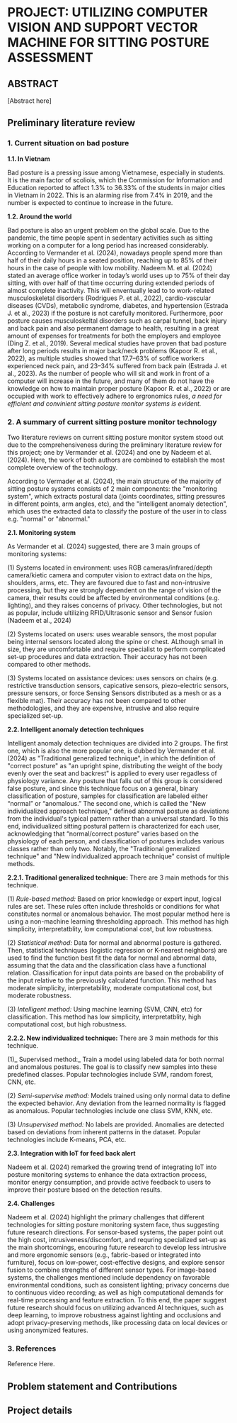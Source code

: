 # **PROJECT: UTILIZING COMPUTER VISION AND SUPPORT VECTOR MACHINE FOR SITTING POSTURE ASSESSMENT**

## **ABSTRACT**

[Abstract here]

## **Preliminary literature review**

### **1. Current situation on bad posture**

**1.1. In Vietnam**

Bad posture is a pressing issue among Vietnamese, especially in students. It is the main factor of scoliois, which the Commission for Information and Education reported to affect 1.3% to 36.33% of the students in major cities in Vietnam in 2022. This is an alarming rise from 7.4% in 2019, and the number is expected to continue to increase in the future.

**1.2. Around the world**

Bad posture is also an urgent problem on the global scale. Due to the pandemic, the time people spent in sedentary activities such as sitting working on a computer for a long period has increased considerably. According to Vermander et al. (2024), nowadays people spend more than half of their daily hours in a seated position, reaching up to 85% of their hours in the case of people with low mobility. Nadeem M. et al. (2024) stated an average office worker in today’s world uses up to 75% of their day sitting, with over half of that time occurring during extended periods of almost complete inactivity. This will enventually lead to to work-related musculoskeletal disorders (Rodrigues P. et al., 2022), cardio-vascular diseases (CVDs), metabolic syndrome, diabetes, and hypertension (Estrada J. et al., 2023) if the posture is not carefully monitored. Furthermore, poor posture causes musculoskeltal disorders such as carpal tunnel, back injury and back pain and also permanent damage to health, resulting in a great amount of expenses for treatments for both the employers and employee (Ding Z. et al., 2019). Several medical studies have proven that bad posture after long periods results in major back/neck problems (Kapoor R. et al., 2022), as multiple studies showed that 17.7–63% of soffice workers experienced neck pain, and 23–34% suffered from back pain (Estrada J. et al., 2023). As the number of people who will sit and work in front of a computer will increase in the future, and many of them do not have the knowledge on how to maintain proper posture (Kapoor R. et al., 2022) or are occupied with work to effectively adhere to ergronomics rules, _a need for efficient and convinient sitting posture monitor systems is evident._

### **2. A summary of current sitting posture monitor technology**

Two literature reviews on current sitting posture monitor system stood out due to the comprehensiveness during the preliminary literature review for this project; one by Vermander et al. (2024) and one by Nadeem et al. (2024). Here, the work of both authors are combined to establish the most complete overview of the technology.

According to Vermader et al. (2024), the main structure of the majority of sitting posture systems consists of 2 main components: the "monitoring system", which extracts postural data (joints coordinates, sitting pressures in different points, arm angles, etc), and the "intelligent anomaly detection", which uses the extracted data to classify the posture of the user in to class e.g. "normal" or "abnormal."

**2.1. Monitoring system**

As Vermander et al. (2024) suggested, there are 3 main groups of monitoring systems: 

(1) Systems located in environment: uses RGB cameras/infrared/depth camera/kietic camera and computer vision to extract data on the hips, shoulders, arms, etc. They are favoured due to fast and non-intrusive processing, but they are strongly dependent on the range of vision of the camera, their results could be affected by environmental conditions (e.g. lighting), and they raises concerns of privacy. Other technologies, but not as popular, include ultilizing RFID/Ultrasonic sensor and Sensor fusion (Nadeem et al., 2024)

(2) Systems located on users: uses wearable sensors, the most popular being internal sensors located along the spine or chest. ALthough small in size, they are uncomfortable and require specialist to perform complicated set-up procedures and data extraction. Their accuracy has not been compared to other methods.

(3) Systems located on assistance devices: uses sensors on chairs (e.g. restrictive transduction sensors, capicative sensors, piezo-electric sensors, pressure sensors, or force Sensing Sensors distributed as a mesh or as a flexible mat). Their accuracy has not been compared to other methodologies, and they are expensive, intrusive and also require specialized set-up.

**2.2. Intelligent anomaly detection techniques**

Intelligent anomaly detection techniques are divided into 2 groups. The first one, which is also the more popular one, is dubbed by Vermander et al. (2024) as "Traditional generalized technique", in which the definition of "correct posture" as "an upright spine, distributing the weight of the body evenly over the seat and backrest" is applied to every user regadless of physiology variance. Any posture that falls out of this group is considered false posture, and since this technique focus on a general, binary classification of posture, samples for classification are labeled either “normal” or “anomalous.” The second one, which is called the "New individualized approach technique," defined abnormal posture as deviations from the individual's typical pattern rather than a universal standard. To this end, individualized sitting postural pattern is characterized for each user, acknowledging that “normal/correct posture” varies based on the physiology of each person, and classification of postures includes various classes rather than only two. Notably, the "Traditional generalized technique" and "New individualized approach technique" consist of multiple methods.

**2.2.1. Traditional generalized technique:** There are 3 main methods for this technique.

(1) _Rule-based method:_ Based on prior knowledge or expert input, logical rules are set. These rules often include thresholds or conditions for what constitutes normal or anomalous behavior. The most popular method here is using a non-machine learning thresholding approach. This method has high simplicity, interpretatblity, low computational cost, but low robustness.

(2) _Statistical method:_ Data for normal and abnormal posture is gathered. Then, statistical techniques (logistic regression or K-nearest neighbors) are used to find the function best fit the data for normal and abnormal data, assuming that the data and the classification class have a functional relation. Classification for input data points are based on the probability of the input relative to the previously calculated function. This method has moderate simplicity, interpretability, moderate computational cost, but moderate robustness.

(3) _Intelligent method:_ Using machine learning (SVM, CNN, etc) for classification. This method has low simplicity, interpretatblity, high computational cost, but high robustness.

**2.2.2. New individualized technique:** There are 3 main methods for this technique.

(1)_ Supervised method:_ Train a model using labeled data for both normal and anomalous postures. The goal is to classify new samples into these predefined classes. Popular technologies include SVM, random forest, CNN, etc.

(2) _Semi-supervise method:_ Models trained using only normal data to define the expected behavior. Any deviation from the learned normality is flagged as anomalous. Popular technologies include one class SVM, KNN, etc.

(3) _Unsupervised method:_ No labels are provided. Anomalies are detected based on deviations from inherent patterns in the dataset. Popular technologies include K-means, PCA, etc.

**2.3. Integration with IoT for feed back alert**

Nadeem et al. (2024) remarked the growing trend of integrating IoT into posture monitoring systems to enhance the data extraction process, monitor energy consumption, and provide active feedback to users to improve their posture based on the detection results.

**2.4. Challenges**

Nadeem et al. (2024) highlight the primary challenges that different technologies for sitting posture monitoring system face, thus suggesting future research directions. For sensor-based systems, the paper point out the high cost, intrusiveness/discomfort, and requring specialized set-up as the main shortcomings, encouring future research to develop less intrusive and more ergonomic sensors (e.g., fabric-based or integrated into furniture), focus on low-power, cost-effective designs, and explore sensor fusion to combine strengths of different sensor types. For image-based systems, the challenges mentioned include dependency on favorable environmental conditions, such as consistent lighting; privacy concerns due to continuous video recording; as well as high computational demands for real-time processing and feature extraction. To this end, the paper suggest future research should focus on utilizing advanced AI techniques, such as deep learning, to improve robustness against lighting and occlusions and adopt privacy-preserving methods, like processing data on local devices or using anonymized features.

### **3. References**

Reference Here.

## **Problem statement and Contributions**

## **Project details**








 


